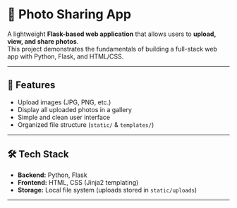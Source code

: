 # 📸 Photo Sharing App

A lightweight **Flask-based web application** that allows users to **upload, view, and share photos**.  
This project demonstrates the fundamentals of building a full-stack web app with Python, Flask, and HTML/CSS.

---

## 🚀 Features

- Upload images (JPG, PNG, etc.)
- Display all uploaded photos in a gallery
- Simple and clean user interface
- Organized file structure (`static/` & `templates/`)

---

## 🛠️ Tech Stack

- **Backend:** Python, Flask  
- **Frontend:** HTML, CSS (Jinja2 templating)  
- **Storage:** Local file system (uploads stored in `static/uploads`)  

---
